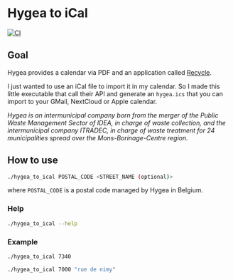# Hygea to iCal

[![CI](https://github.com/gquittet/hygea_to_ical/actions/workflows/ci.yml/badge.svg?branch=main)](https://github.com/gquittet/hygea_to_ical/actions/workflows/ci.yml)

## Goal

Hygea provides a calendar via PDF and an application called
[Recycle](https://www.calendrierdecollectes.be/).

I just wanted to use an iCal file to import it in my calendar. So I made this
little executable that call their API and generate an `hygea.ics` that you can
import to your GMail, NextCloud or Apple calendar.

*Hygea is an intermunicipal company born from the merger of the Public Waste
Management Sector of IDEA, in charge of waste collection, and the intermunicipal
company ITRADEC, in charge of waste treatment for 24 municipalities spread over
the Mons-Borinage-Centre region.*

## How to use

```bash
./hygea_to_ical POSTAL_CODE <STREET_NAME (optional)>
```

where `POSTAL_CODE` is a postal code managed by Hygea in Belgium.

### Help

```bash
./hygea_to_ical --help
```


### Example

```bash
./hygea_to_ical 7340
```

```bash
./hygea_to_ical 7000 "rue de nimy"
```
